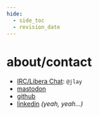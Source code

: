 ```yaml
---
hide:
  - side_toc
  - revision_date
---
```

# about/contact

* [IRC/Libera Chat](https://libera.chat/): `@jlay`
* [mastodon](https://init3.us/@jlay)
* [github](https://github.com/joshlay)
* [linkedin](https://www.linkedin.com/in/jlay1337/) _(yeah, yeah...)_
